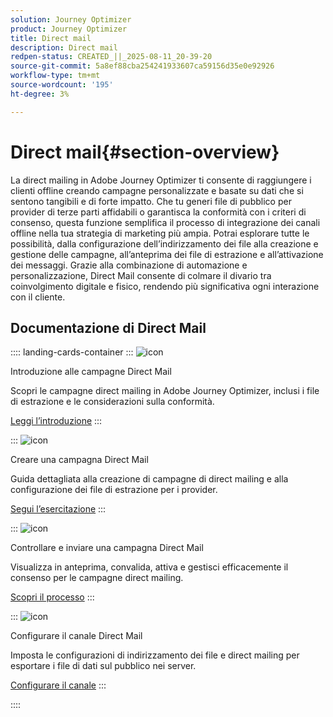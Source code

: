```yaml
---
solution: Journey Optimizer
product: Journey Optimizer
title: Direct mail
description: Direct mail
redpen-status: CREATED_||_2025-08-11_20-39-20
source-git-commit: 5a8ef88cba254241933607ca59156d35e0e92926
workflow-type: tm+mt
source-wordcount: '195'
ht-degree: 3%

---
```



# Direct mail{#section-overview}

La direct mailing in Adobe Journey Optimizer ti consente di raggiungere i clienti offline creando campagne personalizzate e basate su dati che si sentono tangibili e di forte impatto. Che tu generi file di pubblico per provider di terze parti affidabili o garantisca la conformità con i criteri di consenso, questa funzione semplifica il processo di integrazione dei canali offline nella tua strategia di marketing più ampia. Potrai esplorare tutte le possibilità, dalla configurazione dell’indirizzamento dei file alla creazione e gestione delle campagne, all’anteprima dei file di estrazione e all’attivazione dei messaggi. Grazie alla combinazione di automazione e personalizzazione, Direct Mail consente di colmare il divario tra coinvolgimento digitale e fisico, rendendo più significativa ogni interazione con il cliente.

## Documentazione di Direct Mail

:::: landing-cards-container
:::
![icon](https://cdn.experienceleague.adobe.com/icons/book.svg?lang=it)

Introduzione alle campagne Direct Mail

Scopri le campagne direct mailing in Adobe Journey Optimizer, inclusi i file di estrazione e le considerazioni sulla conformità.

[Leggi l’introduzione](../using/direct-mail/get-started-direct-mail.md)
:::

:::
![icon](https://cdn.experienceleague.adobe.com/icons/circle-play.svg?lang=it)

Creare una campagna Direct Mail

Guida dettagliata alla creazione di campagne di direct mailing e alla configurazione dei file di estrazione per i provider.

[Segui l’esercitazione](../using/direct-mail/create-direct-mail.md)
:::

:::
![icon](https://cdn.experienceleague.adobe.com/icons/list-check.svg?lang=it)

Controllare e inviare una campagna Direct Mail

Visualizza in anteprima, convalida, attiva e gestisci efficacemente il consenso per le campagne direct mailing.

[Scopri il processo](../using/direct-mail/test-send-direct-mail.md)
:::

:::
![icon](https://cdn.experienceleague.adobe.com/icons/gear.svg?lang=it)

Configurare il canale Direct Mail

Imposta le configurazioni di indirizzamento dei file e direct mailing per esportare i file di dati sul pubblico nei server.

[Configurare il canale](../using/direct-mail/direct-mail-configuration.md)
:::

::::
